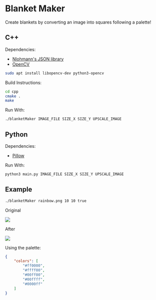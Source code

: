 # Blanket Maker

Create blankets by converting an image into squares following a palette!

## C++
Dependencies:
- [Nlohmann's JSON library](https://github.com/nlohmann/json)
- [OpenCV](https://opencv.org/)

```bash
sudo apt install libopencv-dev python3-opencv
```

Build Instructions:
```bash
cd cpp
cmake .
make
```

Run With:
```bash
./blanketMaker IMAGE_FILE SIZE_X SIZE_Y UPSCALE_IMAGE
```

## Python

Dependencies:
- [Pillow](https://github.com/python-pillow/Pillow/)

Run With:
```bash
python3 main.py IMAGE_FILE SIZE_X SIZE_Y UPSCALE_IMAGE
```


## Example
```bash
./blanketMaker rainbow.png 10 10 true
```

Original

![][original]

After

![][output]

Using the palette:
```json
{
	"colors": [
		"#ff0000",
		"#ffff00",
		"#00ff00",
		"#00ffff",
		"#0000ff"
	]
}
```

[original]: <https://media.discordapp.net/attachments/1202064667799724065/1202067164140408903/rainbow.png>
[output]: <https://media.discordapp.net/attachments/1202064667799724065/1202067164442669086/bar.png>
